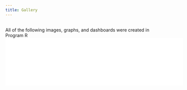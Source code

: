 ```yaml
---
title: Gallery
---
```


<br/>
All of the following images, graphs, and dashboards were created in Program R

<br/>

<iframe src="./assets/images/slider.html" width="110%" scrolling="no" style="border:none;"></iframe>

<br/>





